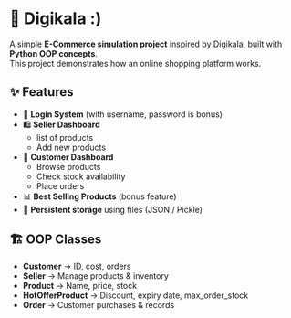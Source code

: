 # 🛒 Digikala :)

A simple **E-Commerce simulation project** inspired by Digikala, built with **Python OOP concepts**.  
This project demonstrates how an online shopping platform works.  

## ✨ Features
- 🔑 **Login System** (with username, password is bonus)  
- 🛍️ **Seller Dashboard**
  - list of products
  - Add new products  
- 👤 **Customer Dashboard**  
  - Browse products  
  - Check stock availability  
  - Place orders  
- 📊 **Best Selling Products** (bonus feature)
- 💾 **Persistent storage** using files (JSON / Pickle)  

## 🏗️ OOP Classes
- **Customer** → ID, cost, orders  
- **Seller** → Manage products & inventory  
- **Product** → Name, price, stock  
- **HotOfferProduct** → Discount, expiry date, max_order_stock
- **Order** → Customer purchases & records  

